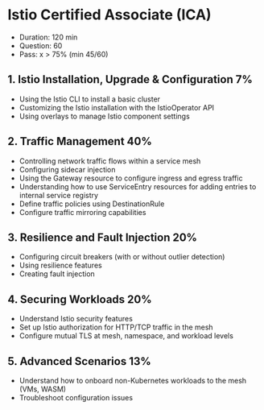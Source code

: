 # Istio Certified Associate (ICA)

- Duration: 120 min
- Question: 60
- Pass: x > 75% (min 45/60)

## 1. Istio Installation, Upgrade & Configuration 7%
- Using the Istio CLI to install a basic cluster
- Customizing the Istio installation with the IstioOperator API
- Using overlays to manage Istio component settings

## 2. Traffic Management 40%
- Controlling network traffic flows within a service mesh
- Configuring sidecar injection
- Using the Gateway resource to configure ingress and egress traffic
- Understanding how to use ServiceEntry resources for adding entries to internal service registry
- Define traffic policies using DestinationRule
- Configure traffic mirroring capabilities

## 3. Resilience and Fault Injection 20%
- Configuring circuit breakers (with or without outlier detection)
- Using resilience features
- Creating fault injection

## 4. Securing Workloads 20%
- Understand Istio security features
- Set up Istio authorization for HTTP/TCP traffic in the mesh
- Configure mutual TLS at mesh, namespace, and workload levels

## 5. Advanced Scenarios 13%
- Understand how to onboard non-Kubernetes workloads to the mesh (VMs, WASM)
- Troubleshoot configuration issues